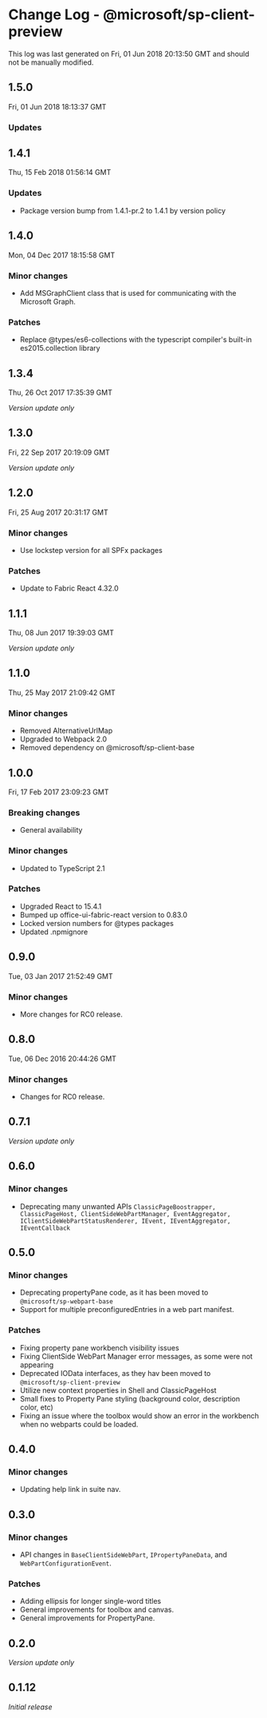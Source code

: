 # Change Log - @microsoft/sp-client-preview

This log was last generated on Fri, 01 Jun 2018 20:13:50 GMT and should not be manually modified.

## 1.5.0
Fri, 01 Jun 2018 18:13:37 GMT

### Updates


## 1.4.1
Thu, 15 Feb 2018 01:56:14 GMT

### Updates

- Package version bump from 1.4.1-pr.2 to 1.4.1 by version policy

## 1.4.0
Mon, 04 Dec 2017 18:15:58 GMT

### Minor changes

- Add MSGraphClient class that is used for communicating with the Microsoft Graph.

### Patches

- Replace @types/es6-collections with the typescript compiler's built-in es2015.collection library

## 1.3.4
Thu, 26 Oct 2017 17:35:39 GMT

*Version update only*

## 1.3.0
Fri, 22 Sep 2017 20:19:09 GMT

*Version update only*

## 1.2.0
Fri, 25 Aug 2017 20:31:17 GMT

### Minor changes

- Use lockstep version for all SPFx packages

### Patches

- Update to Fabric React 4.32.0

## 1.1.1
Thu, 08 Jun 2017 19:39:03 GMT

*Version update only*

## 1.1.0
Thu, 25 May 2017 21:09:42 GMT

### Minor changes

- Removed AlternativeUrlMap
- Upgraded to Webpack 2.0
- Removed dependency on @microsoft/sp-client-base

## 1.0.0
Fri, 17 Feb 2017 23:09:23 GMT

### Breaking changes

- General availability

### Minor changes

- Updated to TypeScript 2.1

### Patches

- Upgraded React to 15.4.1
- Bumped up office-ui-fabric-react version to 0.83.0
- Locked version numbers for @types packages
- Updated .npmignore

## 0.9.0
Tue, 03 Jan 2017 21:52:49 GMT

### Minor changes

- More changes for RC0 release.

## 0.8.0
Tue, 06 Dec 2016 20:44:26 GMT

### Minor changes

- Changes for RC0 release.

## 0.7.1

*Version update only*

## 0.6.0

### Minor changes

- Deprecating many unwanted APIs `ClassicPageBoostrapper, ClassicPageHost, ClientSideWebPartManager, EventAggregator, IClientSideWebPartStatusRenderer, IEvent, IEventAggregator, IEventCallback`

## 0.5.0

### Minor changes

- Deprecating propertyPane code, as it has been moved to `@microsoft/sp-webpart-base`
- Support for multiple preconfiguredEntries in a web part manifest.

### Patches

- Fixing property pane workbench visibility issues
- Fixing ClientSide WebPart Manager error messages, as some were not appearing
- Deprecated IOData interfaces, as they hav been moved to `@microsoft/sp-client-preview`
- Utilize new context properties in Shell and ClassicPageHost
- Small fixes to Property Pane styling (background color, description color, etc)
- Fixing an issue where the toolbox would show an error in the workbench when no webparts could be loaded.

## 0.4.0

### Minor changes

- Updating help link in suite nav.

## 0.3.0

### Minor changes

- API changes in `BaseClientSideWebPart`, `IPropertyPaneData`, and `WebPartConfigurationEvent`.

### Patches

- Adding ellipsis for longer single-word titles
- General improvements for toolbox and canvas.
- General improvements for PropertyPane.

## 0.2.0

*Version update only*

## 0.1.12

*Initial release*

